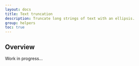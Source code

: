 ```yaml
---
layout: docs
title: Text truncation
description: Truncate long strings of text with an ellipsis.
group: helpers
toc: true
---
```


## Overview

Work in progress...
